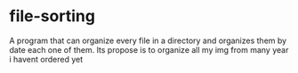 # file-sorting
A program that can organize every file in a directory and organizes them by date each one of them. Its propose is to organize all my img from many year i havent ordered yet

